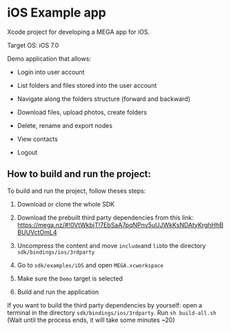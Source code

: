 # iOS Example app


Xcode project for developing a MEGA app for iOS.

Target OS: iOS 7.0

Demo application that allows:

- Login into user account

- List folders and files stored into the user account

- Navigate along the folders structure (forward and backward)

- Download files, upload photos, create folders

- Delete, rename and export nodes

- View contacts

- Logout

## How to build and run the project:

To build and run the project, follow theses steps:

1. Download or clone the whole SDK

2. Download the prebuilt third party dependencies from this link: https://mega.nz/#!0VtWkbjT!7EbSaA7pqNPnv5uUJWkKsNDAtyKrghHhBBUUVctOmL4

3. Uncompress the content and move `include`and `lib`to the directory `sdk/bindings/ios/3rdparty`

4. Go to `sdk/examples/iOS` and open `MEGA.xcworkspace`

5. Make sure the `Demo` target is selected

6. Build and run the application

If you want to build the third party dependencies by yourself: open a terminal in the directory `sdk/bindings/ios/3rdparty`. Run	`sh build-all.sh` (Wait until the process ends, it will take some minutes ~20)
